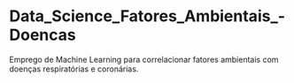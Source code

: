 # Data_Science_Fatores_Ambientais_-Doencas
Emprego de Machine Learning para correlacionar fatores ambientais com doenças respiratórias e coronárias.
